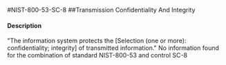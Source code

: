 #NIST-800-53-SC-8
##Transmission Confidentiality And Integrity
#### Description
"The information system protects the [Selection (one or more): confidentiality; integrity] of transmitted information."
No information found for the combination of standard NIST-800-53 and control SC-8
